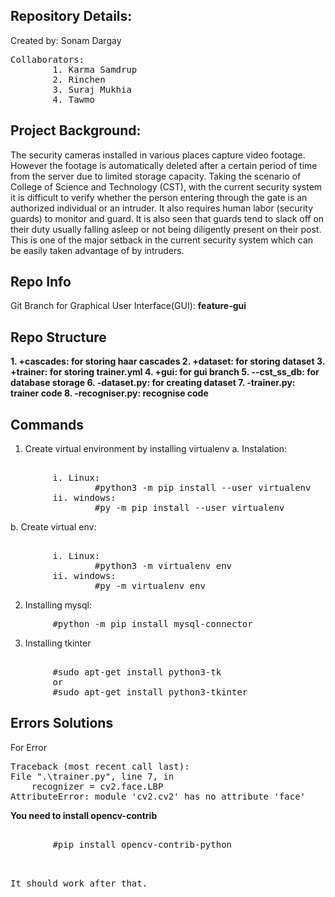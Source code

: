 Repository Details:
----------------------------------------------
Created by: Sonam Dargay
<pre>
Collaborators: 
        1. Karma Samdrup
        2. Rinchen
        3. Suraj Mukhia
        4. Tawmo
</pre> 

Project Background:
----------------------------------------------
The security cameras installed in various places capture video footage. However the                 footage is automatically deleted after a certain period of time from the server due to limited storage capacity. Taking the scenario of College of Science and Technology (CST), with the current security system it is difficult to verify whether the person entering through the gate is an authorized individual or an intruder. It also requires human labor (security guards) to monitor and guard. It is also seen that guards tend to slack off on their duty usually falling asleep or not being diligently present on their post. This is one of the major setback in the current security system which can be easily taken advantage of by intruders.

Repo Info
---------------------------------------------
Git Branch for Graphical User Interface(GUI): <b>feature-gui</b>


Repo Structure
---------------------------------------------
<b>1. +cascades: for storing haar cascades
2. +dataset: for storing dataset
3. +trainer: for storing trainer.yml
4. +gui: for gui branch
5. --cst_ss_db: for database storage
6. -dataset.py: for creating dataset
7. -trainer.py: trainer code
8. -recogniser.py: recognise code</b>

Commands
----------------------------------------------
1. Create virtual environment by installing virtualenv
a. Instalation: 
<pre>       
        i. Linux: 
                #python3 -m pip install --user virtualenv
        ii. windows: 
                #py -m pip install --user virtualenv 
</pre> 
b. Create virtual env:
<pre> 
        i. Linux: 
                #python3 -m virtualenv env
        ii. windows: 
                #py -m virtualenv env
</pre> 
2. Installing mysql:
<pre>
        #python -m pip install mysql-connector
</pre> 
3. Installing tkinter
<pre> 
        #sudo apt-get install python3-tk
        or
        #sudo apt-get install python3-tkinter
</pre> 

Errors Solutions
-----------------------------------------------------
For Error
<pre>
Traceback (most recent call last):
File ".\trainer.py", line 7, in <module>
    recognizer = cv2.face.LBP
AttributeError: module 'cv2.cv2' has no attribute 'face'
</pre>

<b>You need to install opencv-contrib</b>
<pre> 
        #pip install opencv-contrib-python
<pre> 

It should work after that.